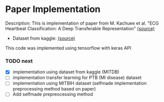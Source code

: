 # Paper Implementation
Description: This is implementation of paper from M. Kachuee et al. "ECG Heartbeat Classification: A Deep Transferable Representation" [(source)](https://arxiv.org/abs/1805.00794)
* Dataset from kaggle: [(source)](https://www.kaggle.com/shayanfazeli/heartbeat)

This code was implemented using tensorflow with keras API

### TODO next
- [x] implementation using dataset from kaggle (MITDB)
- [ ] implementation transfer learning for PTB (MI disease) dataset
- [ ] implementation using MITBIH dataset (selfmade implementation preprocessing method based on paper)
- [ ] Add selfmade prepreocessing method 
